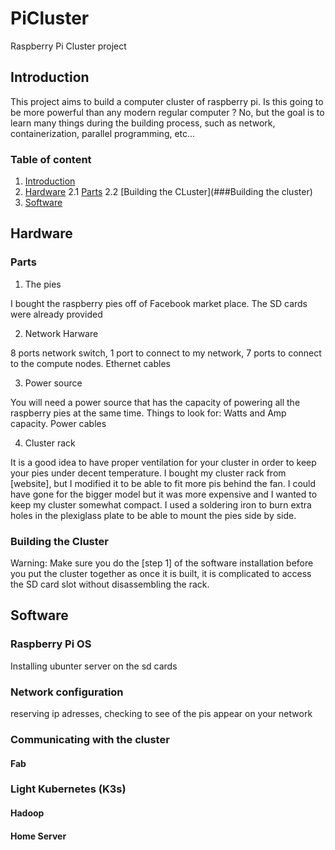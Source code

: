 # PiCluster
Raspberry Pi Cluster project

## Introduction

This project aims to build a computer cluster of raspberry pi. Is this going to be more powerful than any modern regular computer ? No, but the goal is to learn many things during the building process, such as network, containerization, parallel programming, etc...

### Table of content

 1. [Introduction](#Introduction)
 2. [Hardware](##Hardware)
 2.1 [Parts](###Parts)
 2.2 [Building the CLuster](###Building the cluster)
 4. [Software](#Software)


## Hardware

### Parts

1. The pies

I bought the raspberry pies off of Facebook market place. The SD cards were already provided

2. Network Harware

8 ports network switch, 1 port to connect to my network, 7 ports to connect to the compute nodes. Ethernet cables

3. Power source

You will need a power source that has the capacity of powering all the raspberry pies at the same time. Things to look for: Watts and Amp capacity. Power cables

4. Cluster rack

It is a good idea to have proper ventilation for your cluster in order to keep your pies under decent temperature. I bought my cluster rack from [website], but I modified it to be able to fit more pis behind the fan. I could have gone for the bigger model but it was more expensive and I wanted to keep my cluster somewhat compact. I used a soldering iron to burn extra holes in the plexiglass plate to be able to mount the pies side by side.

### Building the Cluster

Warning: Make sure you do the [step 1] of the software installation before you put the cluster together as once it is built, it is complicated to access the SD card slot without disassembling the rack.


## Software

### Raspberry Pi OS

Installing ubunter server on the sd cards 

### Network configuration

reserving ip adresses, checking to see of the pis appear on your network

### Communicating with the cluster

#### Fab

### Light Kubernetes (K3s)

#### Hadoop

#### Home Server

